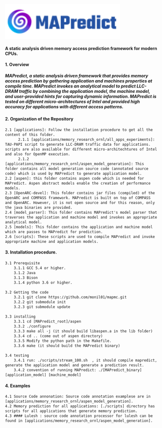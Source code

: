 <!-- # MAPredict -->

![](model_parser/mapredict.png)

#### A static analysis driven memory access prediction framework for modern CPUs.

#### 1. Overview
##### MAPredict, a static analysis driven framework that provides memory access prediction by gathering application and machines properties at compile time. MAPredict invokes an analytical model to predict LLC-DRAM traffic by combining the application model, the machine model, and user-provided hints for capturing dynamic information. MAPredict is tested on different micro-architectures of Intel and provided high accuracy for applications with different access patterns.

#### 2. Organization of the Repository
    2.1 [applications]: Follow the installation procedure to get all the content of this folder.  
          2.1.1 [applications/memory_research_ornl/all_apps_experiments]:  TAU-PAPI script to generate LLC-DRAM traffic data for applications. scripts are also available for different micro-architechtures of Intel and also for OpenMP execution.
          2.1.2 [applications/memory_research_ornl/aspen_model_generation]: This folder contains all model generation source code (annotated source code) which is used by MAPredict to generate application model.
    2.2 [aspen]: this folder contains aspen code which is needed for MAPredict. Aspen abstract models enable the creation of performance models.
    2.3 [OpenARC-devel]: This folder contains jar files (compiled) of the OpenARC and COMPASS framework. MAPredict is built on top of COMPASS and OpenARC. However, it is not open source and for this reason, only the java binaries are provided.
    2.4 [model_parser]: This folder contains MAPredict's model parser that traverses the application and machine model and invokes an appropriate analytical model.
    2.5 [models]: This folder contains the application and machine model which are passes to MAPredict for prediction.
    2.6 [scripts]: These scripts are used to compile MAPredict and invoke appropriate machine and application models.
    

#### 3. Installation procedure.

    3.1 Prerequisite
        3.1.1 GCC 5.4 or higher.
        3.1.2 Java
        3.1.3 Bison
        3.1.4 python 3.6 or higher.
        
    3.2 Getting the code
        3.2.1 git clone https://github.com/monil01/mapmc.git
        3.2.2 git submodule init
        3.2.3 git submodule update
        
    3.3 installing
        3.3.1 cd [MAPredict_root]/aspen
        3.3.2 ./configure
        3.3.3 make all -j (it should build libaspen.a in the lib folder)
        3.3.4 cd .. (come out of aspen directory)
        3.3.5 Modify the python path in the Makefile.
        3.3.6 make (it should build the MAPredict binary)
        
    3.4 testing
        3.4.1 run: ./scripts/stream_100.sh  , it should compile mapredict, generate the application model and generate a prediction result.
        3.4.2 convention of running MAPredict: ./[MAPredict_binary] [application_model] [machine_model]
  
  
  #### 4. Examples
    4.1 Source Code annonation: Source code annotation examplese are in [applications/memory_research_ornl/aspen_model_generation].
    4.2 Memory prediction for all applications: [./scripts] directory has scripts for all applications that generate memory prediction.
    4.3 #### Lulesh : source code annotation processor for lulesh can be found in [applications/memory_research_ornl/aspen_model_generation].


  
    
    
  
